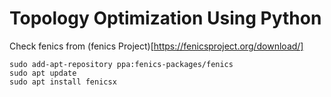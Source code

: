 # Topology Optimization Using Python

Check fenics from (fenics Project)[https://fenicsproject.org/download/]

```
sudo add-apt-repository ppa:fenics-packages/fenics
sudo apt update
sudo apt install fenicsx
```





